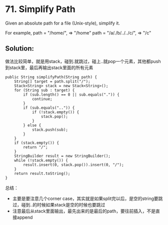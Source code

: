 # 71. Simplify Path
Given an absolute path for a file (Unix-style), simplify it.

For example,
path = "/home/", => "/home"
path = "/a/./b/../../c/", => "/c"
## Solution:
做法比较简单，就是用stack，碰到.就跳过，碰上..就pop一个元素，其他都push到stack里，最后再输出stack里面的所有元素
```
public String simplifyPath(String path) {
    String[] target = path.split("/");
    Stack<String> stack = new Stack<String>();
    for (String sub : target) {
        if (sub.length() == 0 || sub.equals(".")) {
            continue;
        }
        if (sub.equals("..")) {
            if (!stack.empty()) {
                stack.pop();
            }
        } else {
            stack.push(sub);
        }
    }
    if (stack.empty()) {
        return "/";
    }
    StringBuilder result = new StringBuilder();
    while (!stack.empty()) {
        result.insert(0, stack.pop()).insert(0, "/");
    }
    return result.toString();
}
```
总结：
* 主要是要注意几个corner case，其实就是如果split完以后，是空的string要跳过，碰到..的时候如果stack是空的时候也要跳过
* 注意最后从stack里面输出，最先出来的是最后的path，要往前插入，不是直接append
